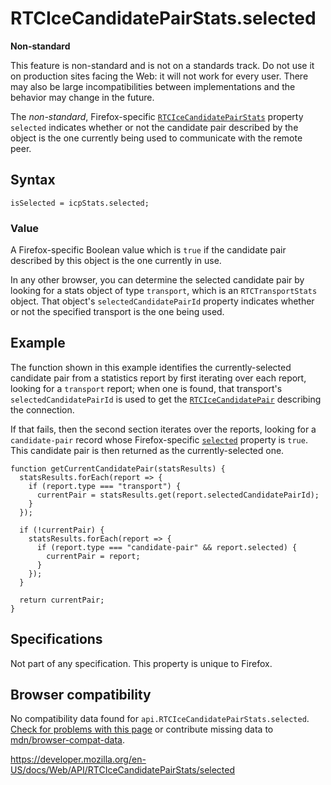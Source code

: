 # RTCIceCandidatePairStats.selected

**Non-standard**

This feature is non-standard and is not on a standards track. Do not use it on production sites facing the Web: it will not work for every user. There may also be large incompatibilities between implementations and the behavior may change in the future.

The _non-standard_, Firefox-specific [`RTCIceCandidatePairStats`](../rtcicecandidatepairstats) property `selected` indicates whether or not the candidate pair described by the object is the one currently being used to communicate with the remote peer.

## Syntax

    isSelected = icpStats.selected;

### Value

A Firefox-specific Boolean value which is `true` if the candidate pair described by this object is the one currently in use.

In any other browser, you can determine the selected candidate pair by looking for a stats object of type `transport`, which is an <span class="page-not-created">`RTCTransportStats`</span> object. That object's <span class="page-not-created">`selectedCandidatePairId`</span> property indicates whether or not the specified transport is the one being used.

## Example

The function shown in this example identifies the currently-selected candidate pair from a statistics report by first iterating over each report, looking for a `transport` report; when one is found, that transport's <span class="page-not-created">`selectedCandidatePairId`</span> is used to get the [`RTCIceCandidatePair`](../rtcicecandidatepair) describing the connection.

If that fails, then the second section iterates over the reports, looking for a `candidate-pair` record whose Firefox-specific [`selected`](selected) property is `true`. This candidate pair is then returned as the currently-selected one.

    function getCurrentCandidatePair(statsResults) {
      statsResults.forEach(report => {
        if (report.type === "transport") {
          currentPair = statsResults.get(report.selectedCandidatePairId);
        }
      });

      if (!currentPair) {
        statsResults.forEach(report => {
          if (report.type === "candidate-pair" && report.selected) {
            currentPair = report;
          }
        });
      }

      return currentPair;
    }

## Specifications

Not part of any specification. This property is unique to Firefox.

## Browser compatibility

No compatibility data found for `api.RTCIceCandidatePairStats.selected`.  
[Check for problems with this page](#on-github) or contribute missing data to [mdn/browser-compat-data](https://github.com/mdn/browser-compat-data).

<a href="https://developer.mozilla.org/en-US/docs/Web/API/RTCIceCandidatePairStats/selected" class="_attribution-link">https://developer.mozilla.org/en-US/docs/Web/API/RTCIceCandidatePairStats/selected</a>
